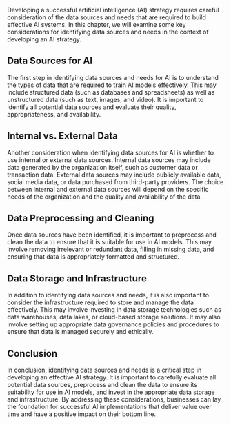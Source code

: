 
Developing a successful artificial intelligence (AI) strategy requires careful consideration of the data sources and needs that are required to build effective AI systems. In this chapter, we will examine some key considerations for identifying data sources and needs in the context of developing an AI strategy.

Data Sources for AI
-------------------

The first step in identifying data sources and needs for AI is to understand the types of data that are required to train AI models effectively. This may include structured data (such as databases and spreadsheets) as well as unstructured data (such as text, images, and video). It is important to identify all potential data sources and evaluate their quality, appropriateness, and availability.

Internal vs. External Data
--------------------------

Another consideration when identifying data sources for AI is whether to use internal or external data sources. Internal data sources may include data generated by the organization itself, such as customer data or transaction data. External data sources may include publicly available data, social media data, or data purchased from third-party providers. The choice between internal and external data sources will depend on the specific needs of the organization and the quality and availability of the data.

Data Preprocessing and Cleaning
-------------------------------

Once data sources have been identified, it is important to preprocess and clean the data to ensure that it is suitable for use in AI models. This may involve removing irrelevant or redundant data, filling in missing data, and ensuring that data is appropriately formatted and structured.

Data Storage and Infrastructure
-------------------------------

In addition to identifying data sources and needs, it is also important to consider the infrastructure required to store and manage the data effectively. This may involve investing in data storage technologies such as data warehouses, data lakes, or cloud-based storage solutions. It may also involve setting up appropriate data governance policies and procedures to ensure that data is managed securely and ethically.

Conclusion
----------

In conclusion, identifying data sources and needs is a critical step in developing an effective AI strategy. It is important to carefully evaluate all potential data sources, preprocess and clean the data to ensure its suitability for use in AI models, and invest in the appropriate data storage and infrastructure. By addressing these considerations, businesses can lay the foundation for successful AI implementations that deliver value over time and have a positive impact on their bottom line.
